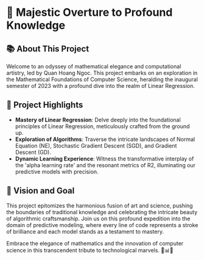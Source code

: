 # 🌌 Majestic Overture to Profound Knowledge

## 📚 About This Project

Welcome to an odyssey of mathematical elegance and computational artistry, led by Quan Hoang Ngoc. This project embarks on an exploration in the Mathematical Foundations of Computer Science, heralding the inaugural semester of 2023 with a profound dive into the realm of Linear Regression.

## 🚀 Project Highlights

- **Mastery of Linear Regression**: Delve deeply into the foundational principles of Linear Regression, meticulously crafted from the ground up.
- **Exploration of Algorithms**: Traverse the intricate landscapes of Normal Equation (NE), Stochastic Gradient Descent (SGD), and Gradient Descent (GD).
- **Dynamic Learning Experience**: Witness the transformative interplay of the 'alpha learning rate' and the resonant metrics of R2, illuminating our predictive models with precision.

## 🎯 Vision and Goal

This project epitomizes the harmonious fusion of art and science, pushing the boundaries of traditional knowledge and celebrating the intricate beauty of algorithmic craftsmanship. Join us on this profound expedition into the domain of predictive modeling, where every line of code represents a stroke of brilliance and each model stands as a testament to mastery.

Embrace the elegance of mathematics and the innovation of computer science in this transcendent tribute to technological marvels. 🌟📊💡
